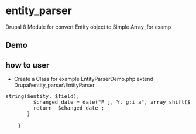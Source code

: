 # entity_parser
Drupal 8 Module for convert Entity object to Simple Array ,for examp 

## Demo 

## how to user

- Create a Class for example EntityParserDemo.php extend  Drupal\entity_parser\EntityParser
<pre>
<?php
 namespace  Drupal\entity_parser_demo;
    use Drupal\entity_parser\EntityParser;

    class EntityParserDemo extend EntityParser{

       //custom field image type by ALIAS = front
       function front_image_file($entity, $field) {
         return parent::image_file($entity, $field, 'medium');
       }
       //custom field by name
       function changed($entity, $field) {
         $item =$this->string($entity, $field);
         $changed_date = date("F j, Y, g:i a", array_shift($item));
         return  $changed_date ;
       }

    }
</pre>    
